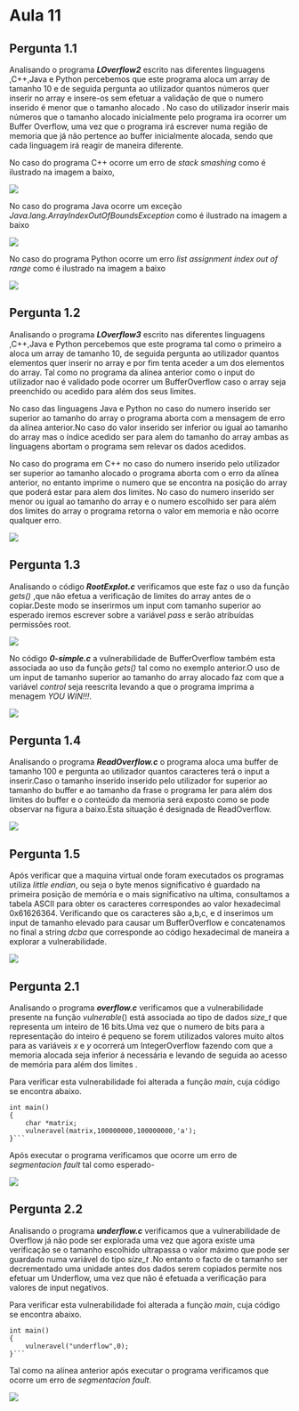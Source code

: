 # Aula 11

## Pergunta 1.1

Analisando o programa ***LOverflow2*** escrito nas diferentes linguagens ,C++,Java e Python percebemos que este programa aloca um array de tamanho 10 e de seguida pergunta ao utilizador quantos números quer inserir no array e insere-os sem efetuar a validação de que o numero inserido é menor que o tamanho alocado . No caso do utilizador inserir mais números que o tamanho alocado inicialmente pelo programa  ira ocorrer um Buffer Overflow, uma vez que o programa irá escrever numa região de memoria que já não pertence ao buffer inicialmente alocada, sendo que cada linguagem irá reagir de maneira diferente.



No caso do programa C++ ocorre um erro de *stack smashing* como é ilustrado na imagem a baixo,

![](img/cppBO.png)



No caso do programa Java ocorre um exceção *Java.lang.ArrayIndexOutOfBoundsException* como é ilustrado na imagem a baixo

![](img/javaBO.png)

No caso do programa Python ocorre um erro *list assignment index out of range* como é ilustrado na imagem a baixo

![](img/pythonBO.png)



## Pergunta 1.2

Analisando o programa ***LOverflow3*** escrito nas diferentes linguagens ,C++,Java e Python percebemos que este programa tal como o primeiro a aloca um array de tamanho 10, de seguida pergunta ao utilizador quantos elementos quer inserir no array e por fim tenta aceder a um dos elementos do array. Tal como no programa da alínea anterior como o input do utilizador nao é validado pode ocorrer um BufferOverflow caso o array seja preenchido ou acedido para além dos seus limites. 

No caso das linguagens Java e Python no caso do numero inserido ser superior ao tamanho do array o programa aborta com a mensagem de erro da alínea anterior.No caso do valor inserido ser inferior ou igual ao tamanho do array mas o índice acedido ser para alem do tamanho do array ambas as linguagens abortam o programa sem relevar os dados acedidos.

No caso do programa em C++ no caso do numero inserido pelo utilizador ser superior ao tamanho alocado o programa aborta com o erro da alínea anterior, no entanto imprime o numero que se encontra na posição do array que poderá estar para alem dos limites. No caso do numero inserido ser menor ou igual ao tamanho do array e o numero escolhido ser para além dos limites do array o programa retorna o valor em memoria e não ocorre qualquer erro.  

![](img/cppBO1.png)



## Pergunta 1.3

Analisando o código ***RootExplot.c*** verificamos que este faz o uso da função *gets()* ,que não efetua a verificação de limites do array antes de o copiar.Deste modo se inserirmos um input com tamanho superior ao esperado iremos escrever sobre a variável *pass* e serão atribuídas permissões root. 

![](img/root.png)



No código ***0-simple.c*** a vulnerabilidade de BufferOverflow também esta associada ao uso da função *gets()* tal como no exemplo anterior.O uso de um input de tamanho superior ao tamanho do array alocado faz com que a variável *control* seja reescrita levando a que o programa imprima a menagem *YOU WIN!!!*.

![](img/simple.png)



## Pergunta 1.4

Analisando o programa ***ReadOverflow.c***  o programa aloca uma buffer de tamanho 100 e pergunta ao utilizador quantos caracteres terá o input a inserir.Caso o tamanho inserido inserido pelo utilizador for superior ao tamanho do buffer e ao tamanho da frase o programa ler para além dos limites do buffer e o conteúdo da memoria será exposto como se pode observar na figura a baixo.Esta situação é designada de ReadOverflow.

![](img/readBO.png)

## Pergunta 1.5	

Após verificar que a maquina virtual onde foram executados os programas utiliza *little endian*, ou seja o byte menos significativo é guardado na primeira posição de memória e o mais significativo na ultima, consultamos a tabela ASCII para obter os caracteres correspondes ao valor hexadecimal 0x61626364. Verificando que os caracteres são  a,b,c, e d inserimos um input de tamanho elevado para causar um BufferOverflow e concatenamos no final a string *dcba* que corresponde ao código hexadecimal de maneira a explorar a vulnerabilidade.

![](img/match.png)



## Pergunta 2.1

Analisando o programa ***overflow.c*** verificamos que a vulnerabilidade presente na função *vulnerable*() está associada ao tipo de dados *size_t* que representa um inteiro de 16 bits.Uma vez que o numero de bits para a representação do inteiro é pequeno se forem utilizados valores muito altos para as variáveis *x* e *y* ocorrerá um IntegerOverflow fazendo com que a memoria alocada seja inferior á necessária e levando de seguida ao acesso de memória para além dos limites .

Para verificar esta vulnerabilidade foi alterada a função *main*, cuja código se encontra abaixo.

``` 
int main()
{
	char *matrix;
	vulneravel(matrix,100000000,100000000,'a');
}```
```

Após executar o programa verificamos que ocorre um erro de *segmentacion fault* tal como esperado-

![](img/seg.png)



## Pergunta 2.2

Analisando o programa ***underflow.c*** verificamos que a vulnerabilidade de Overflow já não pode ser explorada uma vez que agora existe uma verificação se o tamanho escolhido ultrapassa o valor máximo que pode ser guardado numa variável do tipo *size_t* .No entanto o facto de o tamanho ser decrementado uma unidade antes dos dados serem copiados permite nos efetuar um Underflow, uma vez que não é efetuada a verificação para valores de input negativos.

Para verificar esta vulnerabilidade foi alterada a função *main*, cuja código se encontra abaixo.

```
int main()
{
	vulneravel("underflow",0);
}```
```

Tal como na alínea anterior após executar o programa verificamos que ocorre um erro de *segmentacion fault*.

![](img/under.png)